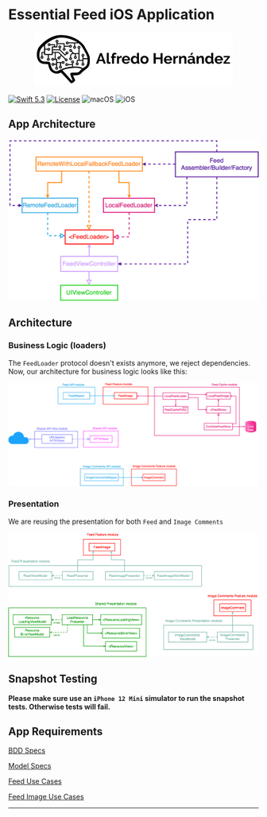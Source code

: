 #  Essential Feed iOS Application

<p align="center">
  <img src="https://raw.githubusercontent.com/AlfredoHernandez/AlfredoHernandez/main/alfredo_hdz.png" />
</p>

[![Swift 5.3](https://img.shields.io/badge/swift-5.3-green.svg?color=g&style=for-the-badge)](https://developer.apple.com/swift)
[![License](https://img.shields.io/github/license/AlfredoHernandez/EssentialFeed?color=red&style=for-the-badge)](MIT)
![macOS](https://img.shields.io/github/workflow/status/AlfredoHernandez/EssentialFeed/CI-macOS/develop?label=CI-macOS&style=for-the-badge)
![iOS](https://img.shields.io/github/workflow/status/AlfredoHernandez/EssentialFeed/CI-iOS/develop?label=CI-iOS&style=for-the-badge)

## App Architecture

![EssentialFeed](./images/architecture_overview.png)

## Architecture 

### Business Logic (loaders)

The `FeedLoader` protocol doesn't exists anymore, we reject dependencies. Now, our architecture for business logic looks like this:

![Dependency Rejection](./images/dependency-rejection.png)

### Presentation

We are reusing the presentation for both `Feed` and `Image Comments`

![Reusable Presentation](./images/reusable-presentation.png)

## Snapshot Testing

**Please make sure use an `iPhone 12 Mini` simulator to run the snapshot tests. Otherwise tests will fail.**

## App Requirements

[BDD Specs](./docs/BDD_specs.md)

[Model Specs](./docs/model_specs.md)

[Feed Use Cases](./docs/use_cases.md)

[Feed Image Use Cases](./docs/feed_image_use_cases.md)

---
